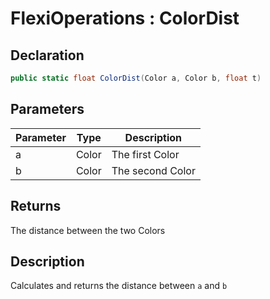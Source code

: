 # FlexiOperations : ColorDist
## Declaration
```cs
public static float ColorDist(Color a, Color b, float t)
```

## Parameters
| Parameter | Type | Description |
| - | - | - |
| a | Color | The first Color |
| b | Color | The second Color |

## Returns
The distance between the two Colors

## Description
Calculates and returns the distance between `a` and `b`
